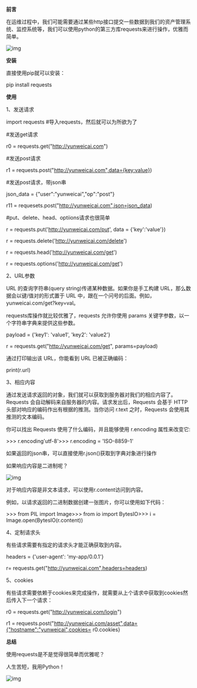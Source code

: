 **前言**

在运维过程中，我们可能需要通过某些http接口提交一些数据到我们的资产管理系统、监控系统等，我们可以使用python的第三方库requests来进行操作，优雅而简单。

![img](https://ss2.baidu.com/6ONYsjip0QIZ8tyhnq/it/u=4188117302,799359565&fm=173&app=25&f=JPEG?w=640&h=821&s=0AAA7A22BB7DD3EF1F5DB4CF0100E0A0)



**安装**

直接使用pip就可以安装：

pip install requests



**使用**

1、发送请求

import requests #导入requests，然后就可以为所欲为了

\#发送get请求

r0 = requests.get("http://yunweicai.com")

\#发送post请求

r1 = requests.post("http://yunweicai.com",data={key:value})

\#发送post请求，带json串

json_data = {"user":"yunweicai","op":"post"}

r11 = requesets.post("http://yunweicai.com",json=json_data)

\#put、delete、head、optiions请求也很简单

r = requests.put('http://yunweicai.com/put', data = {'key':'value'})

r = requests.delete('http://yunweicai.com/delete')

r = requests.head('http://yunweicai.com/get')

r = requests.options('http://yunweicai.com/get')

2、URL参数

URL 的查询字符串(query string)传递某种数据。如果你是手工构建 URL，那么数据会以键/值对的形式置于 URL 中，跟在一个问号的后面。例如， yunweicai.com/get?key=val。

requests库操作就比较优雅了，requests 允许你使用 params 关键字参数，以一个字符串字典来提供这些参数。

payload = {'key1': 'value1', 'key2': 'value2'}

r = requests.get("http://yunweicai.com/get", params=payload)

通过打印输出该 URL，你能看到 URL 已被正确编码：

print(r.url)

3、相应内容

通过发送请求返回的对象，我们就可以获取到服务器对我们的相应内容了。Requests 会自动解码来自服务器的内容。请求发出后，Requests 会基于 HTTP 头部对响应的编码作出有根据的推测。当你访问 r.text 之时，Requests 会使用其推测的文本编码。

你可以找出 Requests 使用了什么编码，并且能够使用 r.encoding 属性来改变它:

\>>> r.encoding'utf-8'>>> r.encoding = 'ISO-8859-1'

如果返回的json串，可以直接使用r.json()获取到字典对象进行操作

如果响应内容是二进制呢？

![img](https://ss0.baidu.com/6ONWsjip0QIZ8tyhnq/it/u=2527520025,1168290015&fm=173&app=25&f=JPEG?w=640&h=404&s=FD90C910BB7AE1CE1A4151C20100E0B0)

对于响应内容是非文本请求，可以使用r.content访问到内容。

例如，以请求返回的二进制数据创建一张图片，你可以使用如下代码：

\>>> from PIL import Image>>> from io import BytesIO>>> i = Image.open(BytesIO(r.content))

4、定制请求头

有些请求需要有指定的请求头才能正确获取到内容。

headers = {'user-agent': 'my-app/0.0.1'}

r= requests.get("http://yunweicai.com",headers=headers)

5、cookies

有些请求需要依赖于cookies来完成操作，就需要从上个请求中获取到cookies然后传入下一个请求：

r0 = requests.get("http://yunweicai.com/login")

r1 = requests.post("http://yunweicai.com/asset",data={"hostname":"yunweicai",cookies= r0.cookies}



**总结**

使用requests是不是觉得很简单而优雅呢？

人生苦短，我用Python！

![img](https://ss0.baidu.com/6ONWsjip0QIZ8tyhnq/it/u=3189252984,21945061&fm=173&app=25&f=JPEG?w=582&h=271&s=6B94EC0A96A078BAC2CD4DDB010010A2)